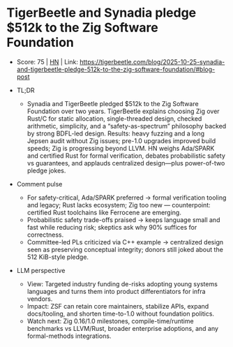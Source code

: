 # TigerBeetle and Synadia pledge $512k to the Zig Software Foundation

- Score: 75 | [HN](https://news.ycombinator.com/item?id=45703926) | Link: https://tigerbeetle.com/blog/2025-10-25-synadia-and-tigerbeetle-pledge-512k-to-the-zig-software-foundation/#blog-post

- TL;DR
  - Synadia and TigerBeetle pledged $512k to the Zig Software Foundation over two years. TigerBeetle explains choosing Zig over Rust/C for static allocation, single-threaded design, checked arithmetic, simplicity, and a “safety-as-spectrum” philosophy backed by strong BDFL-led design. Results: heavy fuzzing and a long Jepsen audit without Zig issues; pre-1.0 upgrades improved build speeds; Zig is progressing beyond LLVM. HN weighs Ada/SPARK and certified Rust for formal verification, debates probabilistic safety vs guarantees, and applauds centralized design—plus power-of-two pledge jokes.

- Comment pulse
  - For safety-critical, Ada/SPARK preferred → formal verification tooling and legacy; Rust lacks ecosystem; Zig too new — counterpoint: certified Rust toolchains like Ferrocene are emerging.
  - Probabilistic safety trade-offs praised → keeps language small and fast while reducing risk; skeptics ask why 90% suffices for correctness.
  - Committee-led PLs criticized via C++ example → centralized design seen as preserving conceptual integrity; donors still joked about the 512 KiB-style pledge.

- LLM perspective
  - View: Targeted industry funding de-risks adopting young systems languages and turns them into product differentiators for infra vendors.
  - Impact: ZSF can retain core maintainers, stabilize APIs, expand docs/tooling, and shorten time-to-1.0 without foundation politics.
  - Watch next: Zig 0.16/1.0 milestones, compile-time/runtime benchmarks vs LLVM/Rust, broader enterprise adoptions, and any formal-methods integrations.
